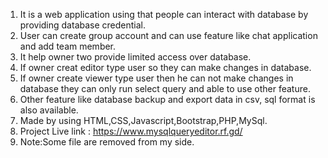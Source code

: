 1. It is a web application using that people can interact with database by providing database credential. 
2. User can create group account and can use feature like chat application and add team member.
3. It help owner two provide limited access over database. 
4. If owner creat editor type user so they can  make changes in database. 
5. If owner create viewer type user then he can not make changes in database they can only run select query and able to use other feature. 
7. Other feature like database backup and export data in csv, sql format is also available.
8. Made by using HTML,CSS,Javascript,Bootstrap,PHP,MySql.
9. Project Live link : https://www.mysqlqueryeditor.rf.gd/
10. Note:Some file are removed from my side.
